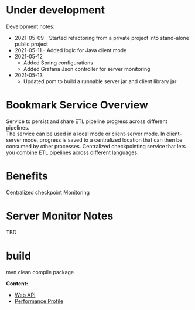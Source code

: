 # Under development

Development notes:

* 2021-05-09 - Started refactoring from a private project into stand-alone public project
* 2021-05-11 - Added logic for Java client mode
* 2021-05-12
  * Added Spring configurations
  * Added Grafana Json controller for server monitoring
* 2021-05-13
  * Updated pom to build a runnable server jar and client library jar

# Bookmark Service Overview
Service to persist and share ETL pipeline progress across different pipelines.  
The service can be used in a local mode or client-server mode.
In client-server mode, progress is saved to a centralized location that can then be 
consumed by other processes.
Centralized checkpointing service that lets you combine ETL pipelines across different languages.

# Benefits
Centralized checkpoint
Monitoring



# Server Monitor Notes
TBD

# build 
mvn clean compile package

**Content:**

* [Web API](docs/web-api.md)
* [Performance Profile](docs/performance.md)

